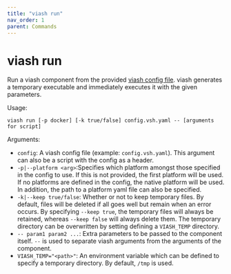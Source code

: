 ```yaml
---
title: "viash run"
nav_order: 1
parent: Commands
---
```


# viash run

Run a viash component from the provided [viash config file](../../config). viash generates a temporary executable and immediately executes it with the given parameters.

Usage:
```
viash run [-p docker] [-k true/false] config.vsh.yaml -- [arguments for script]
```

Arguments:

* `config`: A viash config file (example: `config.vsh.yaml`). This argument can also be a script with the config as a header.
* `-p|--platform <arg>`:Specifies which platform amongst those specified in
                          the config to use. If this is not provided, the first
                          platform will be used. If no platforms are defined in
                          the config, the native platform will be used. In
                          addition, the path to a platform yaml file can also be
                          specified.
* `-k|--keep true/false`: Whether or not to keep temporary files. By default,
                          files will be deleted if all goes well but remain when
                          an error occurs. By specifying `--keep true`, the
                          temporary files will always be retained, whereas
                          `--keep false` will always delete them. The temporary
                          directory can be overwritten by setting defining a
                          `VIASH_TEMP` directory.
* `-- param1 param2 ...`: Extra parameters to be passed to the component itself. `--` is used to separate viash arguments from the arguments of the component. 
* `VIASH_TEMP="<path>"`: An environment variable which can be defined to specify a temporary directory. By default, `/tmp` is used.
